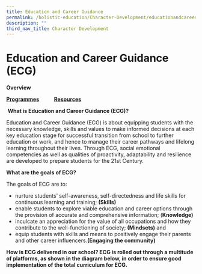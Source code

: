 ```yaml
---
title: Education and Career Guidance
permalink: /holistic-education/Character-Development/educationandcareerguidance/
description: ""
third_nav_title: Character Development
---
```

Education and Career Guidance (ECG)
===================================

**Overview**   

**[Programmes](https://tanglinsec.moe.edu.sg/ecg-programmes/)            [Resources](https://tanglinsec.moe.edu.sg/ecg-resources/)**

 **What is Education and Career Guidance (ECG)?**

Education and Career Guidance (ECG) is about equipping students with the necessary knowledge, skills and values to make informed decisions at each key education stage for successful transition from school to further education or work, and hence to manage their career pathways and lifelong learning throughout their lives. Through ECG, social emotional competencies as well as qualities of proactivity, adaptability and resilience are developed to prepare students for the 21st Century.

**What are the goals of ECG?**

The goals of ECG are to:

*   nurture students’ self-awareness, self-directedness and life skills for continuous learning and training; **(Skills)**
*   enable students to explore viable education and career options through the provision of accurate and comprehensive information; (**Knowledge)**
*   inculcate an appreciation for the value of all occupations and how they contribute to the well-functioning of society; **(Mindsets)** and
*   equip students with skills and means to positively engage their parents and other career influencers.**(Engaging the community)**

**How is ECG delivered in our school? ECG is rolled out through a multitude of platforms, as shown in the diagram below, in order to ensure good implementation of the total curriculum for ECG.**